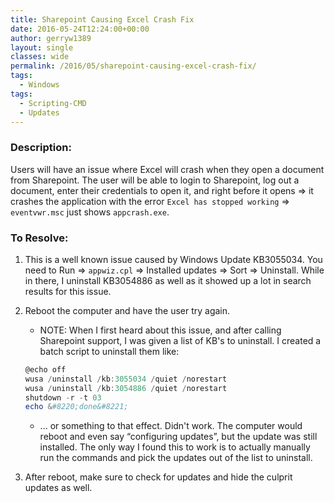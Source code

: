 ```yaml
---
title: Sharepoint Causing Excel Crash Fix
date: 2016-05-24T12:24:00+00:00
author: gerryw1389
layout: single
classes: wide
permalink: /2016/05/sharepoint-causing-excel-crash-fix/
tags:
  - Windows
tags:
  - Scripting-CMD
  - Updates
---
```

<!--more-->

### Description:

Users will have an issue where Excel will crash when they open a document from Sharepoint. The user will be able to login to Sharepoint, log out a document, enter their credentials to open it, and right before it opens => it crashes the application with the error `Excel has stopped working` => `eventvwr.msc` just shows `appcrash.exe`.

### To Resolve:

1. This is a well known issue caused by Windows Update KB3055034. You need to Run => `appwiz.cpl` => Installed updates => Sort => Uninstall. While in there, I uninstall KB3054886 as well as it showed up a lot in search results for this issue.

2. Reboot the computer and have the user try again.

   - NOTE: When I first heard about this issue, and after calling Sharepoint support, I was given a list of KB's to uninstall. I created a batch script to uninstall them like:

   ```powershell
   @echo off  
   wusa /uninstall /kb:3055034 /quiet /norestart  
   wusa /uninstall /kb:3054886 /quiet /norestart  
   shutdown -r -t 03  
   echo &#8220;done&#8221;
   ```

   - ... or something to that effect. Didn't work. The computer would reboot and even say &#8220;configuring updates&#8221;, but the update was still installed. The only way I found this to work is to actually manually run the commands and pick the updates out of the list to uninstall.

3. After reboot, make sure to check for updates and hide the culprit updates as well.